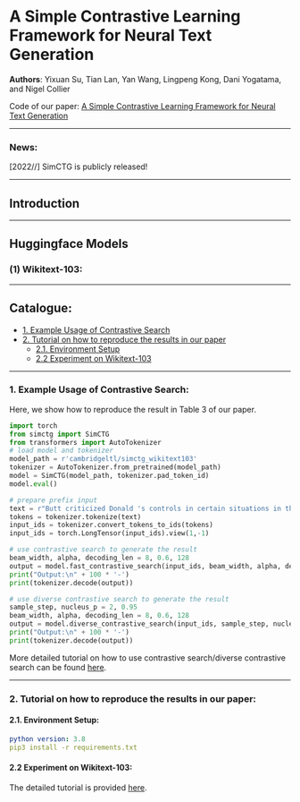 # A Simple Contrastive Learning Framework for Neural Text Generation
**Authors**: Yixuan Su, Tian Lan, Yan Wang, Lingpeng Kong, Dani Yogatama, and Nigel Collier

Code of our paper: [A Simple Contrastive Learning Framework for Neural Text Generation]()

****

### News:
[2022//] SimCTG is publicly released!

****
## Introduction

****
## Huggingface Models
### (1) Wikitext-103:

****
## Catalogue:
* <a href='#example_usage'>1. Example Usage of Contrastive Search</a>
* <a href='#overall_tutorial'>2. Tutorial on how to reproduce the results in our paper</a>
    * <a href='#environment_setup'>2.1. Environment Setup</a>
    * <a href='#wikitext103_tutorial'>2.2 Experiment on Wikitext-103</a>




****
<span id='example_usage'/>


### 1. Example Usage of Contrastive Search:
Here, we show how to reproduce the result in Table 3 of our paper.
```python
import torch
from simctg import SimCTG
from transformers import AutoTokenizer
# load model and tokenizer
model_path = r'cambridgeltl/simctg_wikitext103'
tokenizer = AutoTokenizer.from_pretrained(model_path)
model = SimCTG(model_path, tokenizer.pad_token_id)
model.eval()

# prepare prefix input
text = r"Butt criticized Donald 's controls in certain situations in the game , as well as the difficulty of some levels and puzzles . Buchanan also criticized the controls , calling"
tokens = tokenizer.tokenize(text)
input_ids = tokenizer.convert_tokens_to_ids(tokens)
input_ids = torch.LongTensor(input_ids).view(1,-1)

# use contrastive search to generate the result
beam_width, alpha, decoding_len = 8, 0.6, 128
output = model.fast_contrastive_search(input_ids, beam_width, alpha, decoding_len)
print("Output:\n" + 100 * '-')
print(tokenizer.decode(output))

# use diverse contrastive search to generate the result
sample_step, nucleus_p = 2, 0.95
beam_width, alpha, decoding_len = 8, 0.6, 128
output = model.diverse_contrastive_search(input_ids, sample_step, nucleus_p, beam_width, alpha, decoding_len)
print("Output:\n" + 100 * '-')
print(tokenizer.decode(output))
```
More detailed tutorial on how to use contrastive search/diverse contrastive search can be found [here](https://github.com/yxuansu/SimCTG/tree/main/language_modelling).

****
<span id='overall_tutorial'/>

### 2. Tutorial on how to reproduce the results in our paper:

<span id='environment_setup'/>

#### 2.1. Environment Setup:
```yaml
python version: 3.8
pip3 install -r requirements.txt
```

<span id='wikitext103_tutorial'/>

#### 2.2 Experiment on Wikitext-103:
The detailed tutorial is provided [here](https://github.com/yxuansu/SimCTG/tree/main/language_modelling).

